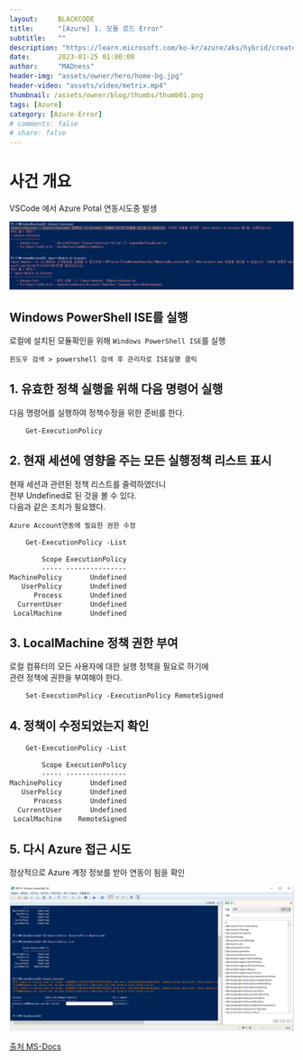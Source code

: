 ```yaml
---
layout:     BLACKCODE
title:      "[Azure] 1. 모듈 로드 Error"
subtitle:   ""
description: "https://learn.microsoft.com/ko-kr/azure/aks/hybrid/create-pods"
date:       2023-01-25 01:00:00
author:     "MADness"
header-img: "assets/owner/hero/home-bg.jpg"
header-video: "assets/video/metrix.mp4"
thumbnail: /assets/owner/blog/thumbs/thumb01.png
tags: [Azure]
category: [Azure-Error]
# comments: false
# share: false
---
```


# 사건 개요
VSCode 에서 Azure Potal 연동시도중 발생

![error](/assets/category/Azure/2023/01/25/error_1-1.PNG?raw=true)


## Windows PowerShell ISE를 실행

로컬에 설치된 모듈확인을 위해 `Windows PowerShell ISE`를 실행
```
윈도우 검색 > powershell 검색 후 관리자로 ISE실행 클릭
```

## 1. 유효한 정책 실행을 위해 다음 명령어 실행

다음 명령어를 실행하여 정책수정을 위한 준비를 한다.

```
    Get-ExecutionPolicy
```

## 2. 현재 세션에 영향을 주는 모든 실행정책 리스트 표시

현재 세션과 관련된 정책 리스트를 줄력하였더니    
전부 Undefined로 된 것을 볼 수 있다.   
다음과 같은 조치가 필요했다.

`Azure Account연동에 필요한 권한 수정`

```
    Get-ExecutionPolicy -List
```
```
        Scope ExecutionPolicy
        ----- ---------------
MachinePolicy       Undefined
   UserPolicy       Undefined
      Process       Undefined
  CurrentUser       Undefined
 LocalMachine       Undefined
```

## 3. LocalMachine 정책 권한 부여
로컬 컴퓨터의 모든 사용자에 대한 실행 정책을 필요로 하기에   
관련 정책에 권한을 부여해야 한다.

```
    Set-ExecutionPolicy -ExecutionPolicy RemoteSigned
```

## 4. 정책이 수정되었는지 확인
```
    Get-ExecutionPolicy -List
```
```
        Scope ExecutionPolicy
        ----- ---------------
MachinePolicy       Undefined
   UserPolicy       Undefined
      Process       Undefined
  CurrentUser       Undefined
 LocalMachine    RemoteSigned
```

## 5. 다시 Azure 접근 시도

정상적으로 Azure 계정 정보를 받아 연동이 됨을 확인

![error](/assets/category/Azure/2023/01/25/error_1-2.PNG?raw=true)

[출처 MS-Docs](https://learn.microsoft.com/ko-kr/azure/aks/hybrid/create-pods)